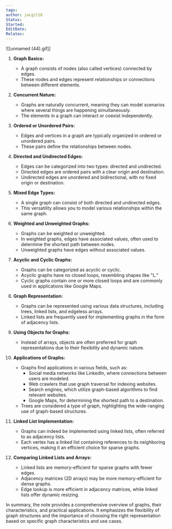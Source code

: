 ```yaml
---
tags: 
author: jacgit18
Status: 
Started: 
EditDate: 
Relates:
---
```

![[unnamed (44).gif]]


1. **Graph Basics:**
   - A graph consists of nodes (also called vertices) connected by edges.
   - These nodes and edges represent relationships or connections between different elements.

2. **Concurrent Nature:**
   - Graphs are naturally concurrent, meaning they can model scenarios where several things are happening simultaneously.
   - The elements in a graph can interact or coexist independently.

3. **Ordered or Unordered Pairs:**
   - Edges and vertices in a graph are typically organized in ordered or unordered pairs.
   - These pairs define the relationships between nodes.

4. **Directed and Undirected Edges:**
   - Edges can be categorized into two types: directed and undirected.
   - Directed edges are ordered pairs with a clear origin and destination.
   - Undirected edges are unordered and bidirectional, with no fixed origin or destination.

5. **Mixed Edge Types:**
   - A single graph can consist of both directed and undirected edges.
   - This versatility allows you to model various relationships within the same graph.

6. **Weighted and Unweighted Graphs:**
   - Graphs can be weighted or unweighted.
   - In weighted graphs, edges have associated values, often used to determine the shortest path between nodes.
   - Unweighted graphs have edges without associated values.

7. **Acyclic and Cyclic Graphs:**
   - Graphs can be categorized as acyclic or cyclic.
   - Acyclic graphs have no closed loops, resembling shapes like "L."
   - Cyclic graphs contain one or more closed loops and are commonly used in applications like Google Maps.

8. **Graph Representation:**
   - Graphs can be represented using various data structures, including trees, linked lists, and edgeless arrays.
   - Linked lists are frequently used for implementing graphs in the form of adjacency lists.

9. **Using Objects for Graphs:**
   - Instead of arrays, objects are often preferred for graph representations due to their flexibility and dynamic nature.

10. **Applications of Graphs:**
    - Graphs find applications in various fields, such as:
      - Social media networks like LinkedIn, where connections between users are modeled.
      - Web crawlers that use graph traversal for indexing websites.
      - Search engines, which utilize graph-based algorithms to find relevant websites.
      - Google Maps, for determining the shortest path to a destination.
    - Trees are considered a type of graph, highlighting the wide-ranging use of graph-based structures.

11. **Linked List Implementation:**
    - Graphs can indeed be implemented using linked lists, often referred to as adjacency lists.
    - Each vertex has a linked list containing references to its neighboring vertices, making it an efficient choice for sparse graphs.

12. **Comparing Linked Lists and Arrays:**
    - Linked lists are memory-efficient for sparse graphs with fewer edges.
    - Adjacency matrices (2D arrays) may be more memory-efficient for dense graphs.
    - Edge lookup is more efficient in adjacency matrices, while linked lists offer dynamic resizing.

In summary, the note provides a comprehensive overview of graphs, their characteristics, and practical applications. It emphasizes the flexibility of graph structures and the importance of choosing the right representation based on specific graph characteristics and use cases.